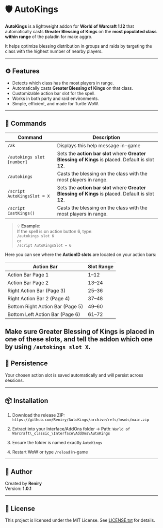 # 🛡️ AutoKings

**AutoKings** is a lightweight addon for **World of Warcraft 1.12** that automatically casts **Greater Blessing of Kings** on the **most populated class within range** of the paladin for make aggro.

It helps optimize blessing distribution in groups and raids by targeting the class with the highest number of nearby players.

---

## ⚙️ Features

- Detects which class has the most players in range.
- Automatically casts **Greater Blessing of Kings** on that class.
- Customizable action bar slot for the spell.
- Works in both party and raid environments.
- Simple, efficient, and made for Turtle WoW.

---

## 🧙 Commands

| Command | Description |
|--------|-------------|
| `/ak` | Displays this help message in-game |
| `/autokings slot [number]` | Sets the **action bar slot** where **Greater Blessing of Kings** is placed. Default is slot **12**. |
| `/autokings` | Casts the blessing on the class with the most players in range. |
| `/script AutoKingsSlot = X` | Sets the **action bar slot** where **Greater Blessing of Kings** is placed. Default is slot **12**. |
| `/script CastKings()` | Casts the blessing on the class with the most players in range. |

> 💡 **Example:**  
> If the spell is on action button 6, type:  
> `/autokings slot 6`  
> or  
> `/script AutoKingsSlot = 6`

Here you can see where the **ActionID slots** are located on your action bars:

| Action Bar               | Slot Range  |
|--------------------------|-------------|
| Action Bar Page 1        | 1–12        |
| Action Bar Page 2        | 13–24       |
| Right Action Bar (Page 3)| 25–36       |
| Right Action Bar 2 (Page 4) | 37–48    |
| Bottom Right Action Bar (Page 5) | 49–60 |
| Bottom Left Action Bar (Page 6)  | 61–72 |

Make sure **Greater Blessing of Kings** is placed in one of these slots, and tell the addon which one by using `/autokings slot X`. 
---

## 💾 Persistence

Your chosen action slot is saved automatically and will persist across sessions.

---

## 📦 Installation

1. Download the release ZIP:
   `https://github.com/Reniry/AutoKings/archive/refs/heads/main.zip`

2. Extract into your Interface/AddOns folder
   → Path: `World of Warcraft\_classic_\Interface\AddOns\AutoKings`

3. Ensure the folder is named exactly `AutoKings`

4. Restart WoW or type `/reload` in-game

---

## 👤 Author

Created by **Reniry**  
Version: **1.0.1**

---

## 📜 License

This project is licensed under the MIT License. See [LICENSE.txt](LICENSE.txt) for details.